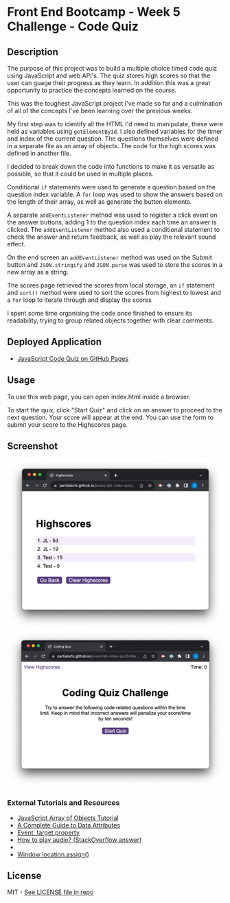 # Front End Bootcamp - Week 5 Challenge - Code Quiz

## Description

The purpose of this project was to build a multiple choice timed code quiz using JavaScript and web API's. The quiz stores high scores so that the user can guage their progress as they learn. In addition this was a great opportunity to practice the concepts learned on the course.

This was the toughest JavaScript project I've made so far and a culmination of all of the concepts I've been learning over the previous weeks.

My first step was to identify all the HTML I'd need to manipulate, these were held as variables using `getElementById`. I also defined variables for the timer and index of the current question. The questions themselves were defined in a separate file as an array of objects. The code for the high scores was defined in another file.

I decided to break down the code into functions to make it as versatile as possible, so that it could be used in multiple places.

Conditional `if` statements were used to generate a question based on the question index variable. A `for` loop was used to show the answers based on the length of their array, as well as generate the button elements. 

A separate `addEventListener` method was used to register a click event on the answer buttons, adding 1 to the question index each time an answer is clicked. The `addEventListener` method also used a conditional statement to check the answer and return feedback, as well as play the relevant sound effect.

On the end screen an `addEventListener` method was used on the Submit button and `JSON.stringify` and `JSON.parse` was used to store the scores in a new array as a string.

The scores page retrieved the scores from local storage, an `if` statement and `sort()` method were used to sort the scores from highest to lowest and a `for` loop to iterate through and display the scores

I spent some time organising the code once finished to ensure its readability, trying to group related objects together with clear comments.

## Deployed Application

* [JavaScript Code Quiz on GitHub Pages](https://partialarts.github.io/javascript-code-quiz/)

## Usage

To use this web page, you can open index.html inside a browser.

To start the quix, click "Start Quiz" and click on an answer to proceed to the next question. Your score will appear at the end. You can use the form to submit your score to the Highscores page.

## Screenshot

![The application includes a home page titled "Coding Quiz Challenge", a description and a "Start Quiz" button.](./assets/images/screenshot-1.png)
![The application includes a Highscores page, with the scores displayed from highest to lowest in a list.](./assets/images/screenshot-2.png)

### External Tutorials and Resources

* [JavaScript Array of Objects Tutorial](https://www.freecodecamp.org/news/javascript-array-of-objects-tutorial-how-to-create-update-and-loop-through-objects-using-js-array-methods/)
* [A Complete Guide to Data Attributes](https://css-tricks.com/a-complete-guide-to-data-attributes/)
* [Event: target property](https://developer.mozilla.org/en-US/docs/Web/API/Event/target)
* [How to play audio? (StackOverflow answer)](https://stackoverflow.com/questions/9419263/how-to-play-audio)
* [<audio>: The Embed Audio element](https://developer.mozilla.org/en-US/docs/Web/HTML/Element/audio)
* [Window location.assign()](https://www.w3schools.com/JSREF/met_loc_assign.asp)

## License

MIT - [See LICENSE file in repo](https://github.com/partialarts/Console-Finances/blob/main/LICENSE)
